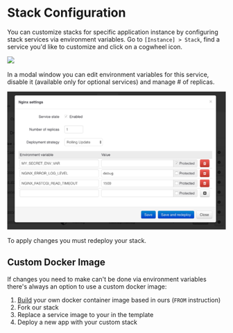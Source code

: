 # Stack Configuration 

You can customize stacks for specific application instance by configuring stack services via environment variables. Go to `[Instance] > Stack`, find a service you'd like to customize and click on a cogwheel icon. 

![](_images/service-configuration.png)

In a modal window you can edit environment variables for this service, disable it (available only for optional services) and manage # of replicas.

![](_images/service-config-popup.png)

To apply changes you must redeploy your stack.

## Custom Docker Image

If changes you need to make can't be done via environment variables there's always an option to use a custom docker image:
  
1. [Build](https://docs.docker.com/engine/reference/builder/) your own docker container image based in ours (`FROM` instruction)
2. Fork our stack 
3. Replace a service image to your in the template 
4. Deploy a new app with your custom stack
